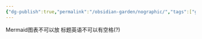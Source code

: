 ```yaml
---
{"dg-publish":true,"permalink":"/obsidian-garden/nographic/","tags":["garden"],"updated":"2025-03-17T21:34:58.901+08:00"}
---
```


Mermaid图表不可以放
标题英语不可以有空格(?)